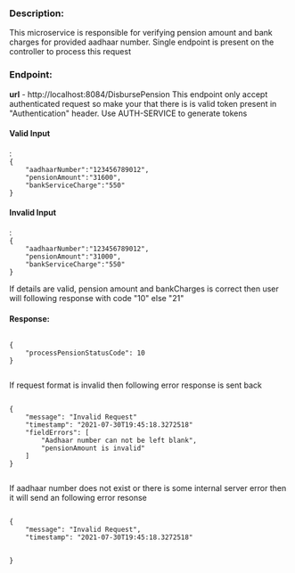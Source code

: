 <h3>Description:</h3>
<p>This microservice is responsible for verifying pension amount and bank charges for provided aadhaar number. Single endpoint is present on the controller
to process this request</p>

<h3>Endpoint:</h3>
<b>url</b> -  http://localhost:8084/DisbursePension
This endpoint only accept authenticated request so make your that there is is valid token present in "Authentication" header. Use AUTH-SERVICE to generate tokens

<h4>Valid Input</h4>:
<code>
{
    "aadhaarNumber":"123456789012",
    "pensionAmount":"31600",
    "bankServiceCharge":"550"
}
</code>
<h4>Invalid Input</h4>:
<code>
{
    "aadhaarNumber":"123456789012",
    "pensionAmount":"31000",
    "bankServiceCharge":"550"
}
</code>

<p>If details are valid, pension amount and bankCharges is correct then user will following response with code "10" else "21"</p>

<h4>Response:</h4>
<code>
{
    "processPensionStatusCode": 10
}
  </code>

<p>If request format is invalid then following error response is sent back</p>
<code>
{
    "message": "Invalid Request"
    "timestamp": "2021-07-30T19:45:18.3272518"
    "fieldErrors": [
        "Aadhaar number can not be left blank",
        "pensionAmount is invalid"
    ]
}
  </code>

<p>If aadhaar number does not exist or there is some internal server error then it will send an following error resonse</p>
<code>
{
    "message": "Invalid Request",
    "timestamp": "2021-07-30T19:45:18.3272518"

}
  </code>
